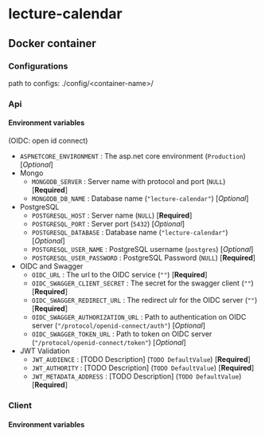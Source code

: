 # lecture-calendar

## Docker container
### Configurations
path to configs: ./config/\<container-name\>/
### Api
#### Environment variables
(OIDC: open id connect)
- `ASPNETCORE_ENVIRONMENT` : The asp.net core environment (`Production`) [*Optional*]
- Mongo
  - `MONGODB_SERVER` : Server name with protocol and port (`NULL`) [**Required**]
  - `MONGODB_DB_NAME` : Database name (`"lecture-calendar"`) [*Optional*]
- PostgreSQL
  - `POSTGRESQL_HOST` : Server name (`NULL`) [**Required**]
  - `POSTGRESQL_PORT` : Server port (`5432`) [*Optional*]
  - `POSTGRESQL_DATABASE` : Database name (`"lecture-calendar"`) [*Optional*]
  - `POSTGRESQL_USER_NAME` : PostgreSQL username (`postgres`) [*Optional*]
  - `POSTGRESQL_USER_PASSWORD` : PostgreSQL Password (`NULL`) [**Required**]
- OIDC and Swagger
  - `OIDC_URL` : The url to the OIDC service (`""`) [**Required**]
  - `OIDC_SWAGGER_CLIENT_SECRET` : The secret for the swagger client (`""`) [**Required**]
  - `OIDC_SWAGGER_REDIRECT_URL` : The redirect ulr for the OIDC server (`""`) [**Required**]
  - `OIDC_SWAGGER_AUTHORIZATION_URL` : Path to authentication on OIDC server (`"/protocol/openid-connect/auth"`) [*Optional*]
  - `OIDC_SWAGGER_TOKEN_URL` : Path to token on OIDC server (`"/protocol/openid-connect/token"`) [*Optional*]
- JWT Validation
  - `JWT_AUDIENCE` : [TODO Description] (`TODO DefaultValue`) [**Required**]
  - `JWT_AUTHORITY` : [TODO Description] (`TODO DefaultValue`) [**Required**]
  - `JWT_METADATA_ADDRESS` : [TODO Description] (`TODO DefaultValue`) [**Required**]

### Client
#### Environment variables
